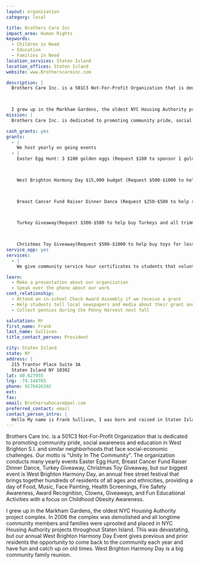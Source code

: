 ```yaml
---
layout: organization
category: local

title: Brothers Care Inc
impact_area: Human Rights
keywords: 
  - Children in Need
  - Education
  - Families in Need
location_services: Staten Island
location_offices: Staten Island
website: www.Brotherscareinc.com

description: |
  Brothers Care Inc. is a 501C3 Not-For-Profit Organization that is dedicated to promoting community pride, social awareness and education in West Brighton S.I. and similar neighborhoods that face social-economic challenges. Our motto is "Unity In The Community". The organization conducts many yearly events Easter Egg Hunt, Breast Cancer Fund Raiser Dinner Dance, Turkey Giveaway, Christmas Toy Giveaway, but our biggest event is West Brighton Harmony Day, an annual free street festival that brings together hundreds of residents of all ages and ethnicities, providing a day of Food, Music, Face Painting, Health Screenings, Fire Safety Awareness, Award Recognition, Clowns, Giveaways, and Fun Educational Activities with a focus on Childhood Obesity Awareness.

  

  I grew up in the Markham Gardens, the oldest NYC Housing Authority project complex. In 2006 the complex was demolished and all longtime community members and families were uprooted and placed in NYC Housing Authority projects throughout Staten Island. This was devastating, but our annual West Brighton Harmony Day Event gives previous and prior residents the opportunity to come back to the community each year and have fun and catch up on old times. West Brighton Harmony Day is a big community family reunion.
mission: |
  Brothers Care Inc. is dedicated to promoting community pride, social awareness and education in West Brighton S.I. and similar neighborhoods that face social-economic challenges. Our motto is "Unity In The Community."

cash_grants: yes
grants: 
  - |
    We host yearly on going events
  - |
    Easter Egg Hunt: 3 $100 golden eggs (Request $100 to sponsor 1 golden egg)

    

    West Brighton Harmony Day $15,000 budget (Request $500-$1000 to help support this event)

    

    Breast Cancer Fund Raiser Dinner Dance (Request $250-$500 to help support this event)

    

    Turkey Giveaway(Request $300-$500 to help buy Turkeys and all trimmings to give to over 100 families)

    

    Christmas Toy Giveaway(Request $500-$1000 to help buy toys for less fortunate and under privileged children of all ethnicities, ages infant to 15)
service_opp: yes
services: 
  - |
    We give community service hour certificates to students that volunteer their time to help with any of our yearly events.

learn: 
  - Make a presentation about our organization
  - Speak over the phone about our work
cont_relationship: 
  - Attend an in-school Check Award Assembly if we receive a grant
  - Help students tell local newspapers and media about their grant and/or project with us
  - Collect pennies during the Penny Harvest next fall

salutation: Mr
first_name: Frank
last_name: Sullivan
title_contact_person: President

city: Staten Island
state: NY
address: |
  215 Trantor Place Suite 3A  
  Staten Island NY 10302
lat: 40.627955
lng: -74.144765
phone: 9176426392
ext: 
fax: 
email: Brotherswhocare@aol.com
preferred_contact: email
contact_person_intro: |
  Hello My name is Frank Sullivan, I was born and raised in Staten Island. I grew up in the Markham Gardens, the oldest NYC Housing Authority project complex, until it was demolished in 2006. I am the president of Brothers Care Inc., a not for profit organization that is dedicated to promoting community pride and awareness in West Brighton and other similar neighborhoods in Staten Island and beyond. The organization has been in existence since 2001, but we just received our 501c3 in 2008. We have never worked with Common Cents schools before but we are looking forward to this great opportunity.
---
```

Brothers Care Inc. is a 501C3 Not-For-Profit Organization that is dedicated to promoting community pride, social awareness and education in West Brighton S.I. and similar neighborhoods that face social-economic challenges. Our motto is "Unity In The Community". The organization conducts many yearly events Easter Egg Hunt, Breast Cancer Fund Raiser Dinner Dance, Turkey Giveaway, Christmas Toy Giveaway, but our biggest event is West Brighton Harmony Day, an annual free street festival that brings together hundreds of residents of all ages and ethnicities, providing a day of Food, Music, Face Painting, Health Screenings, Fire Safety Awareness, Award Recognition, Clowns, Giveaways, and Fun Educational Activities with a focus on Childhood Obesity Awareness.



I grew up in the Markham Gardens, the oldest NYC Housing Authority project complex. In 2006 the complex was demolished and all longtime community members and families were uprooted and placed in NYC Housing Authority projects throughout Staten Island. This was devastating, but our annual West Brighton Harmony Day Event gives previous and prior residents the opportunity to come back to the community each year and have fun and catch up on old times. West Brighton Harmony Day is a big community family reunion.